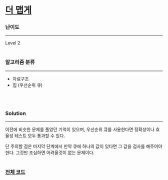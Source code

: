 # [더 맵게](https://programmers.co.kr/learn/courses/30/lessons/42626)

### 난이도

***
Level 2
<br><br>

### 알고리즘 분류

***

* 자료구조
* 힙 (우선순위 큐)

<br><br>

### Solution

***

이전에 비슷한 문제를 풀었던 기억이 있으며, 우선순위 큐를 사용한다면 정확성이나 효율성 테스트 모두 통과할 수 있다.

단 주의할 점은 마지막 단계에서 만약 큐에 하나의 값이 있다면 그 값을 검사를 해주어야 한다. 그것만 조심하면 어려울것이 없는 문제이다.
<br><br>

### [전체 코드](https://github.com/Jungmin-Seo0527/CodingTest/blob/main/src/ds/PGM_더_맵게.java)
